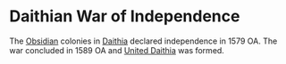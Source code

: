 # Daithian War of Independence

The [Obsidian](../../organizations/nations/holy-obsidian-theocracy.md) colonies in [Daithia](../../geography/continents/daithia.md) declared independence in 1579 OA. The war concluded in 1589 OA and [United Daithia](../../organizations/nations/united-daithia.md) was formed.